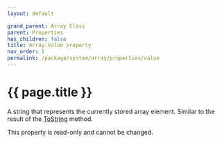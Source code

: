 ```yaml
---
layout: default

grand_parent: Array Class
parent: Properties
has_children: false
title: Array.Value property
nav_order: 1
permalink: /package/system/array/properties/value
---
```

# {{ page.title }}

A string that represents the currently stored array element.
Similar to the result of the [ToString](/package/system/array/method/tostring) method.

This property is read-only and cannot be changed.